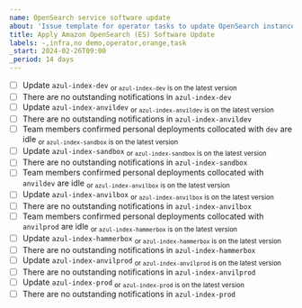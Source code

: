 ```yaml
---
name: OpenSearch service software update
about: 'Issue template for operator tasks to update OpenSearch instances software'
title: Apply Amazon OpenSearch (ES) Software Update
labels: -,infra,no demo,operator,orange,task
_start: 2024-02-26T09:00
_period: 14 days
---
```

- [ ] Update `azul-index-dev` <sub>or `azul-index-dev` is on the latest version</sub>
- [ ] There are no outstanding notifications in `azul-index-dev`
- [ ] Update `azul-index-anvildev` <sub>or `azul-index-anvildev` is on the latest version</sub>
- [ ] There are no outstanding notifications in `azul-index-anvildev`
- [ ] Team members confirmed personal deployments collocated with `dev` are idle <sub>or `azul-index-sandbox` is on the latest version</sub>
- [ ] Update `azul-index-sandbox` <sub>or `azul-index-sandbox` is on the latest version</sub>
- [ ] There are no outstanding notifications in `azul-index-sandbox`
- [ ] Team members confirmed personal deployments collocated with `anvildev` are idle <sub>or `azul-index-anvilbox` is on the latest version</sub>
- [ ] Update `azul-index-anvilbox` <sub>or `azul-index-anvilbox` is on the latest version</sub>
- [ ] There are no outstanding notifications in `azul-index-anvilbox`
- [ ] Team members confirmed personal deployments collocated with `anvilprod` are idle <sub>or `azul-index-hammerbox` is on the latest version</sub>
- [ ] Update `azul-index-hammerbox` <sub>or `azul-index-hammerbox` is on the latest version</sub>
- [ ] There are no outstanding notifications in `azul-index-hammerbox`
- [ ] Update `azul-index-anvilprod` <sub>or `azul-index-anvilprod` is on the latest version</sub>
- [ ] There are no outstanding notifications in `azul-index-anvilprod`
- [ ] Update `azul-index-prod` <sub>or `azul-index-prod` is on the latest version</sub>
- [ ] There are no outstanding notifications in `azul-index-prod`
